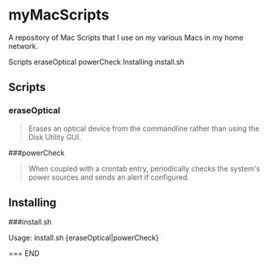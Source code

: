 myMacScripts
============
A repository of Mac Scripts that I use on my various Macs in my home network.

Scripts
  eraseOptical
  powerCheck
Installing
  install.sh

Scripts
-------

### eraseOptical
> Erases an optical device from the commandline rather than using the
> Disk Utility GUI.

###powerCheck
> When coupled with a crontab entry, periodically checks the system's power
> sources and sends an alert if configured.

Installing
----------

###install.sh

Usage:
	install.sh {eraseOptical|powerCheck}

===
END